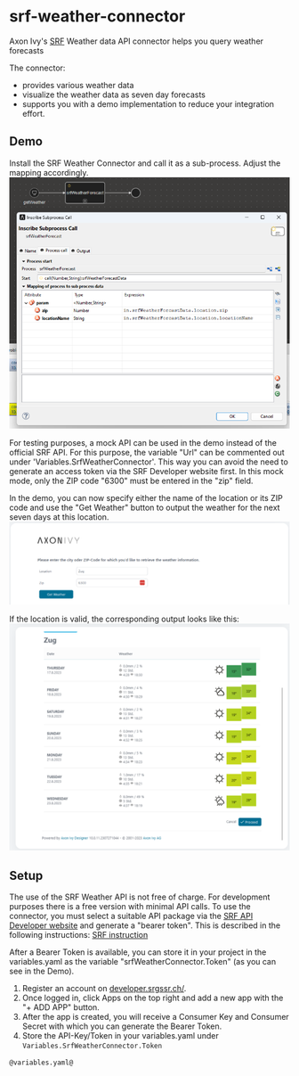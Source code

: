 # srf-weather-connector

Axon Ivy's [SRF](https://developer.srgssr.ch/api-catalog/srf-weather) Weather data API
connector helps you query weather forecasts

The connector:

* provides various weather data
* visualize the weather data as seven day forecasts
* supports you with a demo implementation to reduce your integration effort.

## Demo

Install the SRF Weather Connector and call it as a sub-process. Adjust the mapping accordingly.
![set connector as subprocess](images/demo1.png)

For testing purposes, a mock API can be used in the demo instead of the official SRF API. For this purpose, the variable "Url" can be commented out under 'Variables.SrfWeatherConnector'. 
This way you can avoid the need to generate an access token via the SRF Developer website first. In this mock mode, only the ZIP code "6300" must be entered in the "zip" field.

In the demo, you can now specify either the name of the location or its ZIP code and use the "Get Weather" button to output the weather for the next seven days at this location.
![enter data name or zip](images/demo2.png)

If the location is valid, the corresponding output looks like this:
![final output](images/demo3.png)

## Setup

The use of the SRF Weather API is not free of charge. For development purposes there is a free version with minimal API calls.
To use the connector, you must select a suitable API package via the [SRF API Developer website](https://developer.srgssr.ch/api-catalog/srf-weather) and generate a "bearer token". 
This is described in the following instructions: [SRF instruction](https://developer.srgssr.ch/getting-started/easy-description-get-accesstoken)

After a Bearer Token is available, you can store it in your project in the variables.yaml as the variable "srfWeatherConnector.Token" (as you can see in the Demo).
1. Register an account on [developer.srgssr.ch/](https://developer.srgssr.ch/).
2. Once logged in, click Apps on the top right and add a new app with the "+ ADD APP" button.
3. After the app is created, you will receive a Consumer Key and Consumer Secret with which you can generate the Bearer Token.
4. Store the API-Key/Token in your variables.yaml under `Variables.SrfWeatherConnector.Token`

```
@variables.yaml@
```
